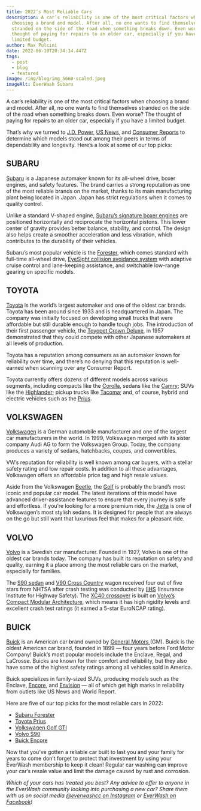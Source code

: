 ```yaml
---
title: 2022’s Most Reliable Cars
description: A car’s reliability is one of the most critical factors when
  choosing a brand and model. After all, no one wants to find themselves
  stranded on the side of the road when something breaks down. Even worse? The
  thought of paying for repairs to an older car, especially if you have a
  limited budget.
author: Max Pulcini
date: 2022-06-10T20:34:14.447Z
tags:
  - post
  - blog
  - featured
image: /img/blog/img_5660-scaled.jpeg
imageAlt: EverWash Subaru
---
```

A car’s reliability is one of the most critical factors when choosing a brand and model. After all, no one wants to find themselves stranded on the side of the road when something breaks down. Even worse? The thought of paying for repairs to an older car, especially if you have a limited budget.

That’s why we turned to [J.D. Power](https://www.jdpower.com/business/press-releases/2022-us-vehicle-dependability-study), [US News](https://cars.usnews.com/cars-trucks/most-reliable-cars-cars-that-last-forever), and [Consumer Reports](https://www.consumerreports.org/car-reliability-owner-satisfaction/who-makes-the-most-reliable-cars-a7824554938/) to determine which models stood out among their peers in terms of dependability and longevity. Here’s a look at some of our top picks:

## SUBARU

[Subaru](https://www.subaru.com/index.html) is a Japanese automaker known for its all-wheel drive, boxer engines, and safety features. The brand carries a strong reputation as one of the most reliable brands on the market, thanks to its main manufacturing plant being located in Japan. Japan has strict regulations when it comes to quality control.

Unlike a standard V-shaped engine, [Subaru’s signature boxer engines](https://www.roadandtrack.com/car-culture/buying-maintenance/a10295717/how-boxer-engine-works/) are positioned horizontally and reciprocate the horizontal pistons. This lower center of gravity provides better balance, stability, and control. The design also helps create a smoother acceleration and less vibration, which contributes to the durability of their vehicles.

Subaru’s most popular vehicle is the [Forester](https://www.subaru.com/vehicles/forester), which comes standard with full-time all-wheel drive, [EyeSight collision avoidance system](https://www.subaru.com/eyesight.html) with adaptive cruise control and lane-keeping assistance, and switchable low-range gearing on specific models.

## TOYOTA

[Toyota](https://www.toyota.com/?srchid=SEM:700000001483645:GOOGLE:71700000016637022:58700006904073810:p62023568946:504990472772&gclsrc=aw.ds&ds_rl=1267066&gclid=CjwKCAjw14uVBhBEEiwAaufYx-xwBSeAGVHW95HKGJmz6rnPHGEdhybCe0BJ7JNkLrgCWaE5kIbb3hoCB28QAvD_BwE&gclsrc=aw.ds) is the world’s largest automaker and one of the oldest car brands. Toyota has been around since 1933 and is headquartered in Japan. The company was initially focused on developing small trucks that were affordable but still durable enough to handle tough jobs. The introduction of their first passenger vehicle, the [Toyopet Crown Deluxe](https://jamesbond.fandom.com/wiki/Toyopet_Crown_Deluxe), in 1957 demonstrated that they could compete with other Japanese automakers at all levels of production.

Toyota has a reputation among consumers as an automaker known for reliability over time, and there’s no denying that this reputation is well-earned when scanning over any Consumer Report.

Toyota currently offers dozens of different models across various segments, including compacts like the [Corolla](https://www.toyota.com/corolla/?srchid=SEM:700000001483645:GOOGLE:71700000083847465:58700007085048171:p63757482274:530802814933&gclsrc=aw.ds&&gclid=CjwKCAjw14uVBhBEEiwAaufYx0a4sMnYeUhgZK_0y4epSNXLvaZ7cG3oQsYZPDx01m9g2xiEhY0fUhoCv4UQAvD_BwE&gclsrc=aw.ds), sedans like the [Camry](https://www.toyota.com/camry/?srchid=SEM:700000001483645:GOOGLE:71700000083560218:58700007058367379:p63540306513:568130203136&gclsrc=aw.ds&&gclid=CjwKCAjw14uVBhBEEiwAaufYxwjdPv1_7nZpBnqUuPaN_vQoW0SJKaAZh1zlsZZFCQmObr_iZT-KWBoCQVEQAvD_BwE&gclsrc=aw.ds); SUVs like the [Highlander](https://www.toyota.com/highlander/); pickup trucks like [Tacoma](https://www.toyota.com/tacoma/); and, of course, hybrid and electric vehicles such as the [Prius](https://www.toyota.com/prius/?srchid=SEM:700000001483645:GOOGLE:71700000083888568:58700007090110135:p63777996263:541148610424&gclsrc=aw.ds&&gclid=CjwKCAjw14uVBhBEEiwAaufYx-52bqAK5Mj6wtI3F61ThU4CmDmcAqEgYDkGa3SwUbzWwbBuUSjVmhoCN8sQAvD_BwE&gclsrc=aw.ds).

## VOLKSWAGEN

[Volkswagen](https://www.vw.com/en.html?ssem=ssem_lid=43700030362150098&ds_s_kwgid=58700003819830376_491909976155_c&gclsrc=aw.ds&gclid=CjwKCAjw14uVBhBEEiwAaufYx7X_vKxbsRtxmgwP4FwKzyUii3SaEixlyhVllYS1SxyLv8gkf8ytkRoClNcQAvD_BwE) is a German automobile manufacturer and one of the largest car manufacturers in the world. In 1999, Volkswagen merged with its sister company Audi AG to form the Volkswagen Group. Today, the company produces a variety of sedans, hatchbacks, coupes, and convertibles.

VW’s reputation for reliability is well known among car buyers, with a stellar safety rating and low repair costs. In addition to all these advantages, Volkswagen offers an affordable price tag and high resale values.

Aside from the Volkswagen [Beetle](https://media.vw.com/en-us/models/beetle), the [Golf](https://www.vw.com/en/models/golf-gti.html?---=%7B%22models_golf-gti_sectiongroup_9747253_featureappsection%22%3A%22%2F%3Fzip%3D%22%7D) is probably the brand’s most iconic and popular car model. The latest iterations of this model have advanced driver-assistance features to ensure that every journey is safe and effortless. If you’re looking for a more premium ride, the [Jetta](https://www.vw.com/en/models/jetta.html?modelId=BU42R2&modelYear=2022&modelVersion=2&exteriorId=F14+4C4C&interiorId=F56+++++BG&---=%7B%22models_jetta_sectiongroup_9747253_featureappsection_1921718042%22%3A%22%2F%3Fzip%3D%22%7D) is one of Volkswagen’s most stylish sedans. It is designed for people that are always on the go but still want that luxurious feel that makes for a pleasant ride.

## VOLVO

[Volvo](https://www.volvocars.com/us?gclid=CjwKCAjw14uVBhBEEiwAaufYx67ElhzUOOEmAz7X2t6el7udpmFHsZ97TvEyGD6eIzTy3olvPyGG-xoCIUEQAvD_BwE&gclsrc=aw.ds) is a Swedish car manufacturer. Founded in 1927, Volvo is one of the oldest car brands today. The company has built its reputation on safety and quality, earning it a place among the most reliable cars on the market, especially for families.

The [S90 sedan](https://www.volvocars.com/us/v/cars/s90) and [V90 Cross Country](https://www.volvocars.com/us/v/cars/v90-cross-country?gclid=CjwKCAjw14uVBhBEEiwAaufYx-4yZCz8DUgZymn98j_4VgCdQxZZdmezQs-J_YkozjIq2ZcJyNgyPxoCde0QAvD_BwE&gclsrc=aw.ds) wagon received four out of five stars from NHTSA after crash testing was conducted by [IIHS](https://www.iihs.org/) (Insurance Institute for Highway Safety). The [XC40 crossover](https://www.volvocars.com/us/v/cars/xc40?gclid=CjwKCAjw14uVBhBEEiwAaufYxzQRmqULqYVDpcgVpCWnHPVF9uEV6UDTu965ZNyMhZDY8v58LPQsMxoCLf0QAvD_BwE&gclsrc=aw.ds) is built on [Volvo’s Compact Modular Architecture](https://www.matthewsvolvosite.com/cma-platform/), which means it has high rigidity levels and excellent crash test ratings (it earned a 5-star EuroNCAP rating). 

## BUICK

[Buick](https://www.buick.com/suvs?ppc=GOOGLE_700000001825447_71700000045787441_58700004690323869_p39701521060&d_src=313715&d_adsrc=3876785&d_campaign=71700000045787441&d_site=GOOGLE&d_adgroup=58700004690323869&d_keyword=buick&gclick=CjwKCAjw14uVBhBEEiwAaufYx-SmgOgcbfY_LpuS91P1e7vZjKEQ6NfFs1R73KvQHhTnJvBH5gV3RRoCUMIQAvD_BwE&ds_rl=1270086&gclid=CjwKCAjw14uVBhBEEiwAaufYx-SmgOgcbfY_LpuS91P1e7vZjKEQ6NfFs1R73KvQHhTnJvBH5gV3RRoCUMIQAvD_BwE&gclsrc=aw.ds) is an American car brand owned by [General Motors ](https://www.gm.com/commitments/electrification?ppc=GOOGLE_700000001980004_71700000090550482_58700007661457480_p69382669498&d_src=313715&d_adsrc=4137267&d_campaign=71700000090550482&d_site=GOOGLE&d_adgroup=58700007661457480&d_keyword=general%20motors&gclick=CjwKCAjw14uVBhBEEiwAaufYx0-te5EJjG0SR0zj27F8VzCyqEpVxnjRPywxaMv7yAKIUUaTAWt7mBoCAnwQAvD_BwE&gclid=CjwKCAjw14uVBhBEEiwAaufYx0-te5EJjG0SR0zj27F8VzCyqEpVxnjRPywxaMv7yAKIUUaTAWt7mBoCAnwQAvD_BwE&gclsrc=aw.ds)(GM). Buick is the oldest American car brand, founded in 1899 — four years before Ford Motor Company! Buick’s most popular models include the Enclave, Regal, and LaCrosse. Buicks are known for their comfort and reliability, but they also have some of the highest safety ratings among all vehicles sold in America.

Buick specializes in family-sized SUVs, producing models such as the Enclave, [Encore](https://www.buick.com/suvs/encore), and [Envision](https://www.buick.com/suvs/envision) — all of which get high marks in reliability from outlets like US News and World Report.

Here are five of our top picks for the most reliable cars in 2022:

* [Subaru Forester](https://www.subaru.com/vehicles/forester.html?GOOGLE700000001067987Forester+TP_Core71700000010434785Forester58700000469042871Subaru+Foresterp684437504843700006844375048&s_kwcid=subaru%20forester&s_kwid=keyword&s_kwcid=Subaru+Forester&ds_kids=p6844375048&ds_kid=43700006844375048&utm_source=paid-search&utm_medium=google_cpc&ds_rl=1196779&ds_rl=1235876&gclid=CjwKCAjw14uVBhBEEiwAaufYx7btjfGTrdUzsIbq20tJOEeksV-oB7uOgqtY1JfnGCmyLDS8isN8XxoCBQUQAvD_BwE&gclsrc=aw.ds)
* [Toyota Prius](https://www.toyota.com/prius/?srchid=SEM:700000001483645:GOOGLE:71700000083888568:58700007090110135:p63777996266:538416492167&gclsrc=aw.ds&&gclid=CjwKCAjw14uVBhBEEiwAaufYx8vJWiAVualIjcPZZsBC4E2geo1rH0kJkzfalepf5kzUWQbksyEhlxoCKC8QAvD_BwE&gclsrc=aw.ds)
* [Volkswagen Golf GTI](https://www.vw.com/en/models/golf-gti.html?---=%7B%22models_golf-gti_sectiongroup_9747253_featureappsection%22%3A%22%2F%3Fzip%3D%22%7D)
* [Volvo S90](https://www.volvocars.com/us/v/cars/s90?gclid=CjwKCAjw14uVBhBEEiwAaufYxyjOzaJhemJGWF-PPalDaQG698Po74CWnTy7FHo-dJvgNNjfY9JoyxoCd3EQAvD_BwE&gclsrc=aw.ds)
* [Buick Encore](https://www.buick.com/suvs/encore-gx?ppc=GOOGLE_700000001813272_71700000045659629_58700004685576306_p39632524356&d_src=313715&d_adsrc=3876785&d_campaign=71700000045659629&d_site=GOOGLE&d_adgroup=58700004685576306&d_keyword=buick%20encore&gclick=CjwKCAjw14uVBhBEEiwAaufYxxvzon3WqXD0c7H5lCiMh_QV2ekRE9OKyb_wrdvXARfapgDOO3A9zBoCEyAQAvD_BwE&ds_rl=1265168&ds_rl=1270089&gclid=CjwKCAjw14uVBhBEEiwAaufYxxvzon3WqXD0c7H5lCiMh_QV2ekRE9OKyb_wrdvXARfapgDOO3A9zBoCEyAQAvD_BwE&gclsrc=aw.ds)

Now that you’ve gotten a reliable car built to last you and your family for years to come don’t forget to protect that investment by using your EverWash membership to keep it clean! Regular car washing can improve your car’s resale value and limit the damage caused by rust and corrosion.

*Which of your cars has treated you best? Any advice to offer to anyone in the EverWash community looking into purchasing a new car? Share them with us on social media [@everwashcc on Instagram](https://www.instagram.com/everwashcc/?hl=en) or [EverWash on Facebook](https://www.facebook.com/EverWash)!*